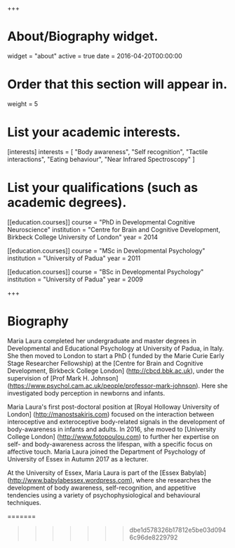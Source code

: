 +++
# About/Biography widget.
widget = "about"
active = true
date = 2016-04-20T00:00:00

# Order that this section will appear in.
weight = 5

# List your academic interests.
[interests]
  interests = [
    "Body awareness",
    "Self recognition",
    "Tactile interactions",
    "Eating behaviour",
    "Near Infrared Spectroscopy"
  ]

# List your qualifications (such as academic degrees).
[[education.courses]]
  course = "PhD in Developmental Cognitive Neuroscience"
  institution = "Centre for Brain and Cognitive Development, Birkbeck College University of London"
  year = 2014

[[education.courses]]
  course = "MSc in Developmental Psychology"
  institution = "University of Padua"
  year = 2011

[[education.courses]]
  course = "BSc in Developmental Psychology"
  institution = "University of Padua"
  year = 2009
 
+++

# Biography

Maria Laura completed her undergraduate and master degrees in Developmental and Educational Psychology at University of Padua, in Italy. She then moved to London to start a PhD ( funded by the Marie Curie Early Stage Researcher Fellowship) at the [Centre for Brain and Cognitive Development, Birkbeck College London] (http://cbcd.bbk.ac.uk), under the supervision of [Prof Mark H. Johnson] (https://www.psychol.cam.ac.uk/people/professor-mark-johnson). Here she investigated body perception in newborns and infants.

Maria Laura's first post-doctoral position at [Royal Holloway University of London] (http://manostsakiris.com) focused on the interaction between interoceptive and exteroceptive body-related signals in the development of body-awareness in infants and adults. In 2016, she moved to [University College London] (http://www.fotopoulou.com) to further her expertise on self- and body-awareness across the lifespan, with a specific focus on affective touch.
Maria Laura joined the Department of Psychology of University of Essex in Autumn 2017 as a lecturer. 

At the University of Essex, Maria Laura is part of the [Essex Babylab] (http://www.babylabessex.wordpress.com), where she researches the development of body awareness, self-recognition, and appetitive tendencies using a variety of psychophysiological and behavioural techniques.



=======
>>>>>>> dbe1d578326b17812e5be03d0946c96de8229792
